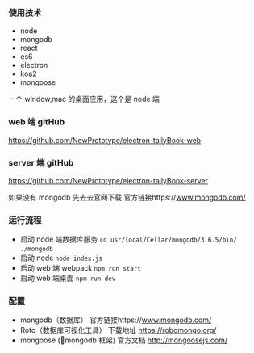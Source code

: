 ### 使用技术

- node
- mongodb
- react
- es6
- electron
- koa2
- mongoose

一个 window,mac 的桌面应用，这个是 node 端

### web 端 gitHub

https://github.com/NewPrototype/electron-tallyBook-web

### server 端 gitHub

https://github.com/NewPrototype/electron-tallyBook-server

如果没有 mongodb 先去去官网下载 官方链接https://www.mongodb.com/

### 运行流程

- 启动 node 端数据库服务 `cd usr/local/Cellar/mongodb/3.6.5/bin/` `./mongodb`
- 启动 node `node index.js`
- 启动 web 端 webpack `npm run start`
- 启动 web 端桌面 `npm run dev`

### 配置

- mongodb（数据库） 官方链接https://www.mongodb.com/
- Roto（数据库可视化工具） 下载地址 https://robomongo.org/
- mongoose (mongodb 框架) 官方文档 http://mongoosejs.com/
